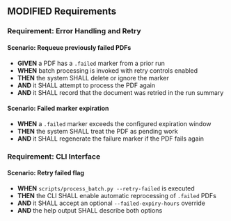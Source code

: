 ## MODIFIED Requirements

### Requirement: Error Handling and Retry

#### Scenario: Requeue previously failed PDFs

- **GIVEN** a PDF has a `.failed` marker from a prior run
- **WHEN** batch processing is invoked with retry controls enabled
- **THEN** the system SHALL delete or ignore the marker
- **AND** it SHALL attempt to process the PDF again
- **AND** it SHALL record that the document was retried in the run summary

#### Scenario: Failed marker expiration

- **WHEN** a `.failed` marker exceeds the configured expiration window
- **THEN** the system SHALL treat the PDF as pending work
- **AND** it SHALL regenerate the failure marker if the PDF fails again

### Requirement: CLI Interface

#### Scenario: Retry failed flag

- **WHEN** `scripts/process_batch.py --retry-failed` is executed
- **THEN** the CLI SHALL enable automatic reprocessing of `.failed` PDFs
- **AND** it SHALL accept an optional `--failed-expiry-hours` override
- **AND** the help output SHALL describe both options
